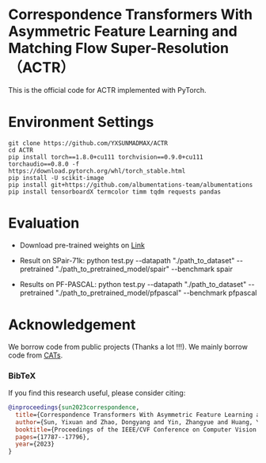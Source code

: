 # Correspondence Transformers With Asymmetric Feature Learning and Matching Flow Super-Resolution（ACTR）

This is the official code for ACTR implemented with PyTorch.

# Environment Settings
```
git clone https://github.com/YXSUNMADMAX/ACTR
cd ACTR
pip install torch==1.8.0+cu111 torchvision==0.9.0+cu111 torchaudio==0.8.0 -f https://download.pytorch.org/whl/torch_stable.html
pip install -U scikit-image
pip install git+https://github.com/albumentations-team/albumentations
pip install tensorboardX termcolor timm tqdm requests pandas
```

# Evaluation
- Download pre-trained weights on [Link](https://drive.google.com/drive/folders/1ooKn4hJ65N352wYuWOnMXnjaVT1e0pVn?usp=sharing)

- Result on SPair-71k:
      python test.py --datapath "./path_to_dataset" --pretrained "./path_to_pretrained_model/spair" --benchmark spair

- Results on PF-PASCAL:
      python test.py --datapath "./path_to_dataset" --pretrained "./path_to_pretrained_model/pfpascal" --benchmark pfpascal

# Acknowledgement <a name="Acknowledgement"></a>
We borrow code from public projects (Thanks a lot !!!). We mainly borrow code from [CATs](https://github.com/SunghwanHong/Cost-Aggregation-transformers). 

### BibTeX
If you find this research useful, please consider citing:
````BibTeX
@inproceedings{sun2023correspondence,
  title={Correspondence Transformers With Asymmetric Feature Learning and Matching Flow Super-Resolution},
  author={Sun, Yixuan and Zhao, Dongyang and Yin, Zhangyue and Huang, Yiwen and Gui, Tao and Zhang, Wenqiang and Ge, Weifeng},
  booktitle={Proceedings of the IEEE/CVF Conference on Computer Vision and Pattern Recognition},
  pages={17787--17796},
  year={2023}
}
````
